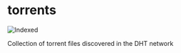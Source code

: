torrents 
========
![Indexed](https://img.shields.io/badge/indexed-174518-blue)

Collection of torrent files discovered in the DHT network
